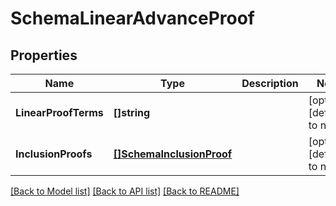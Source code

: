 # SchemaLinearAdvanceProof

## Properties
Name | Type | Description | Notes
------------ | ------------- | ------------- | -------------
**LinearProofTerms** | **[]string** |  | [optional] [default to null]
**InclusionProofs** | [**[]SchemaInclusionProof**](schemaInclusionProof.md) |  | [optional] [default to null]

[[Back to Model list]](../README.md#documentation-for-models) [[Back to API list]](../README.md#documentation-for-api-endpoints) [[Back to README]](../README.md)


